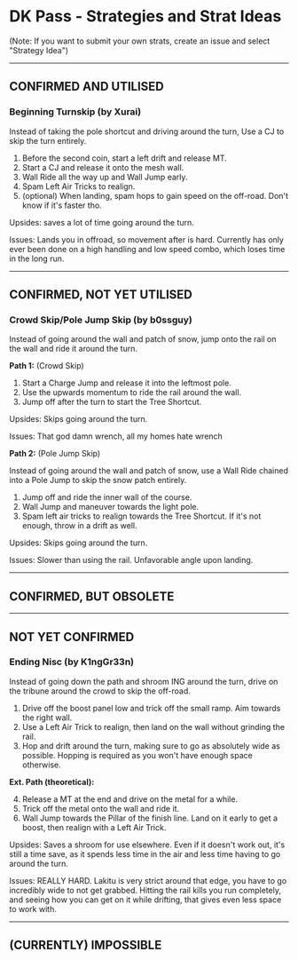 # DK Pass - Strategies and Strat Ideas

(Note: If you want to submit your own strats, create an issue and select "Strategy Idea")

---
## CONFIRMED AND UTILISED
### Beginning Turnskip (by Xurai) 
Instead of taking the pole shortcut and driving around the turn, Use a CJ to skip the turn entirely. 

1. Before the second coin, start a left drift and release MT. 
2. Start a CJ and release it onto the mesh wall. 
3. Wall Ride all the way up and Wall Jump early. 
4. Spam Left Air Tricks to realign. 
5. (optional) When landing, spam hops to gain speed on the off-road. Don't know if it's faster tho. 

Upsides: saves a lot of time going around the turn. 

Issues: Lands you in offroad, so movement after is hard. Currently has only ever been done on a high handling and low speed combo, which loses time in the long run. 

---
## CONFIRMED, NOT YET UTILISED
### Crowd Skip/Pole Jump Skip (by b0ssguy)
Instead of going around the wall and patch of snow, jump onto the rail on the wall and ride it around the turn. 

**Path 1:** (Crowd Skip)

1. Start a Charge Jump and release it into the leftmost pole. 
2. Use the upwards momentum to ride the rail around the wall. 
3. Jump off after the turn to start the Tree Shortcut.

Upsides: Skips going around the turn.

Issues: That god damn wrench, all my homes hate wrench

**Path 2:** (Pole Jump Skip)

Instead of going around the wall and patch of snow, use a Wall Ride chained into a Pole Jump to skip the snow patch entirely.

1. Jump off and ride the inner wall of the course.
2. Wall Jump and maneuver towards the light pole. 
3. Spam left air tricks to realign towards the Tree Shortcut. If it's not enough, throw in a drift as well. 

Upsides: Skips going around the turn.

Issues: Slower than using the rail. Unfavorable angle upon landing.

---
## CONFIRMED, BUT OBSOLETE

---
## NOT YET CONFIRMED
### Ending Nisc (by K1ngGr33n) 
Instead of going down the path and shroom ING around the turn, drive on the tribune around the crowd to skip the off-road. 

1. Drive off the boost panel low and trick off the small ramp. Aim towards the right wall. 
2. Use a Left Air Trick to realign, then land on the wall without grinding the rail. 
3. Hop and drift around the turn, making sure to go as absolutely wide as possible. Hopping is required as you won't have enough space otherwise. 

**Ext. Path (theoretical):**

4. Release a MT at the end and drive on the metal for a while. 
5. Trick off the metal onto the wall and ride it. 
6. Wall Jump towards the Pillar of the finish line. Land on it early to get a boost, then realign with a Left Air Trick. 

Upsides: Saves a shroom for use elsewhere. Even if it doesn't work out, it's still a time save, as it spends less time in the air and less time having to go around the turn. 

Issues: REALLY HARD. Lakitu is very strict around that edge, you have to go incredibly wide to not get grabbed. Hitting the rail kills you run completely, and seeing how you can get on it while drifting, that gives even less space to work with. 

---
## (CURRENTLY) IMPOSSIBLE